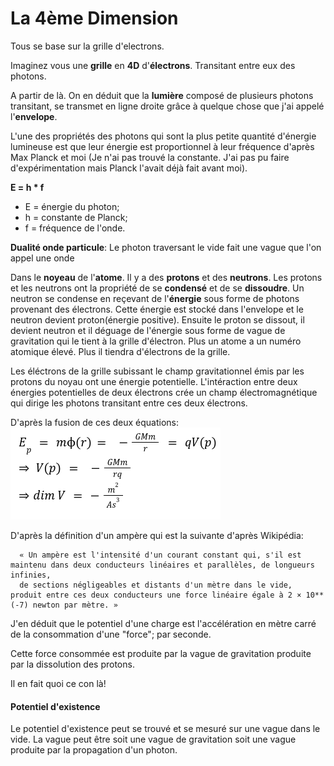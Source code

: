 # La 4ème Dimension

Tous se base sur la grille d'electrons.

Imaginez vous une **grille** en **4D** d'**électrons**. Transitant entre eux des photons.

A partir de là. On en déduit que la **lumière** composé de plusieurs photons transitant, se transmet en ligne droite grâce à quelque chose que j'ai appelé l'**envelope**.

L'une des propriétés des photons qui sont la plus petite quantité d'énergie lumineuse est que leur énergie est proportionnel à leur fréquence d'après Max Planck et moi (Je n'ai pas trouvé la constante. J'ai pas pu faire d'expérimentation mais Planck l'avait déjà fait avant moi).

**E = h * f**
- E = énergie du photon;
- h = constante de Planck;
- f = fréquence de l'onde.

**Dualité onde particule**: Le photon traversant le vide fait une vague que l'on appel une onde

Dans le **noyeau** de l'**atome**. Il y a des **protons** et des **neutrons**. Les protons et les neutrons ont la propriété de se **condensé** et de se **dissoudre**.
Un neutron se condense en reçevant de l'**énergie** sous forme de photons provenant des électrons. Cette énergie est stocké dans l'envelope et le neutron devient proton(énergie positive).
Ensuite le proton se dissout, il devient neutron et il déguage de l'énergie sous forme de vague de gravitation qui le tient à la grille d'électron.
Plus un atome a un numéro atomique élevé. Plus il tiendra d'électrons de la grille.

Les éléctrons de la grille subissant le champ gravitationnel émis par les protons du noyau ont une énergie potentielle. 
L'intéraction entre deux énergies potentielles de deux électrons crée un champ électromagnétique qui dirige les photons transitant entre ces deux électrons.

D'après la fusion de ces deux équations:
![alt text](https://github.com/lahbabic/4th-dimension/blob/main/EQUATION.png)

D'après la définition d'un ampère qui est la suivante d'après Wikipédia:
  
      « Un ampère est l'intensité d'un courant constant qui, s'il est maintenu dans deux conducteurs linéaires et parallèles, de longueurs infinies,
      de sections négligeables et distants d'un mètre dans le vide, produit entre ces deux conducteurs une force linéaire égale à 2 × 10**(-7) newton par mètre. » 

J'en déduit que le potentiel d'une charge est l'accélération en mètre carré de la consommation d'une "force"; par seconde.


Cette force consommée est produite par la vague de gravitation produite par la dissolution des protons.

Il en fait quoi ce con là!


#### Potentiel d'existence
 

Le potentiel d'existence peut se trouvé et se mesuré sur une vague dans le vide. La vague peut être soit une vague de gravitation soit une vague produite par la propagation d'un photon.


